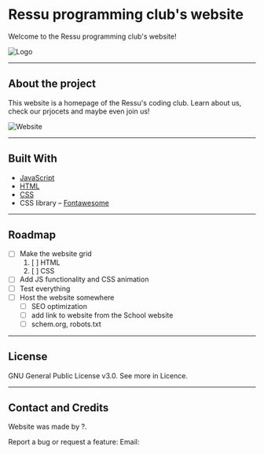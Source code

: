 # Ressu programming club's website
Welcome to the Ressu programming club's website!

![Logo](/images/x.jpg "logo")

---

## About the project

This website is a homepage of the Ressu's coding club. Learn about us, check our prjocets and maybe even join us!

![Website](/images/x.jpg "website")

---

## Built With

- [JavaScript](https://ru.wikipedia.org/wiki/JavaScript)
- [HTML](https://en.wikipedia.org/wiki/HTML)
- [CSS](https://en.wikipedia.org/wiki/CSS)
- CSS library – [Fontawesome](https://kit.fontawesome.com/2e9f218bfc.js")

---

## Roadmap

- [ ] Make the website grid 
  1. [ ] HTML
  2. [ ] CSS
- [ ] Add JS functionality and CSS animation
- [ ] Test everything
- [ ] Host the website somewhere
  - [ ] SEO optimization
  - [ ] add link to website from the School website
  - [ ] schem.org, robots.txt
  
---

## License

GNU General Public License v3.0. See more in Licence.

---

## Contact and Credits

Website was made by ?.

Report a bug or request a feature:
Email: 
